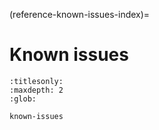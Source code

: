 (reference-known-issues-index)=
# Known issues

```{toctree}
:titlesonly:
:maxdepth: 2
:glob:

known-issues

